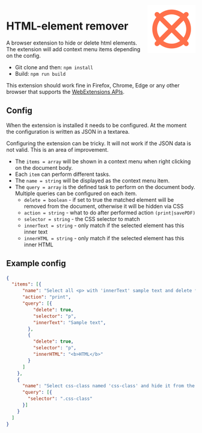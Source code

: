 <img align="right" src="https://raw.githubusercontent.com/gustafekeberg/html-element-remover/master/assets/icon-128.png">

# HTML-element remover

A browser extension to hide or delete html elements. The extension will add context menu items depending on the config.

- Git clone and then: `npm install`
- Build: `npm run build`

This extension should work fine in Firefox, Chrome, Edge or any other browser that supports the [WebExtensions APIs](https://developer.mozilla.org/en-US/Add-ons/WebExtensions).

## Config

When the extension is installed it needs to be configured. At the moment the configuration is written as JSON in a textarea.

Configuring the extension can be tricky. It will not work if the JSON data is not valid. This is an area of improvement.

- The `items = array` will be shown in a context menu when right clicking on the document body.
- Each `item` can perform different tasks.
- The `name = string` will be displayed as the context menu item.
- The `query = array` is the defined task to perform on the document body. Multiple queries can be configured on each item.
  - `delete = boolean` - if set to true the matched element will be removed from the document, otherwise it will be hidden via CSS
  - `action = string` - what to do after performed action `(print|savePDF)`
  - `selector = string` - the CSS selector to match
  - `innerText = string` - only match if the selected element has this inner text
  - `innerHTML = string` - only match if the selected element has this inner HTML

## Example config

```JSON
{
  "items": [{
      "name": "Select all <p> with 'innerText' sample text and delete from document",
      "action": "print",
      "query": [{
          "delete": true,
          "selector": "p",
          "innerText": "Sample text",
        },
        {
          "delete": true,
          "selector": "p",
          "innerHTML": "<b>HTML</b>"
        }
      ]
    },
    {
      "name": "Select css-class named 'css-class' and hide it from the document",
      "query": [{
        "selector": ".css-class"
      }]
    }
  ]
}
```
